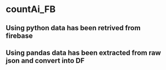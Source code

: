 # countAi_FB

## Using python data has been retrived from firebase
## Using pandas data has been extracted from raw json and convert into DF
